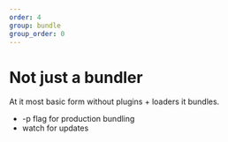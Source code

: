 ```yaml
---
order: 4
group: bundle
group_order: 0
---
```


# Not just a bundler

At it most basic form without plugins + loaders it bundles.

* -p flag for production bundling
* watch for updates
